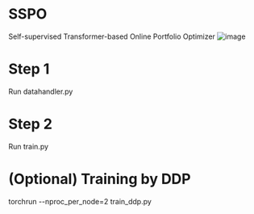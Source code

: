 # SSPO
Self-supervised Transformer-based Online Portfolio Optimizer
![image](https://github.com/user-attachments/assets/37bb5108-bbed-45e4-b52a-f0d41a1caf6e)



# Step 1
Run datahandler.py

# Step 2
Run train.py

# (Optional) Training by DDP

torchrun --nproc_per_node=2 train_ddp.py
